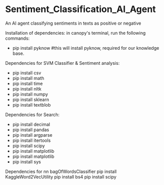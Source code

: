 # Sentiment_Classification_AI_Agent
An AI agent classifying sentiments in texts as positive or negative

Installation of dependencies:
in canopy's terminal, run the following commands:
- pip install pyknow #this will install pyknow, required for our knowledge base.

Dependencies for SVM Classifier & Sentiment analysis:

- pip install csv
- pip install math
- pip install time
- pip install nltk
- pip install numpy
- pip install sklearn
- pip install textblob

Dependencies for Search:

- pip install decimal
- pip install pandas
- pip install argparse
- pip install itertools
- pip install scipy
- pip install matplotlib
- pip install matplotlib
- pip install sys

Dependencies for nn bagOfWordsClassifier
pip install KaggleWord2VecUtility
pip install bs4
pip install scipy